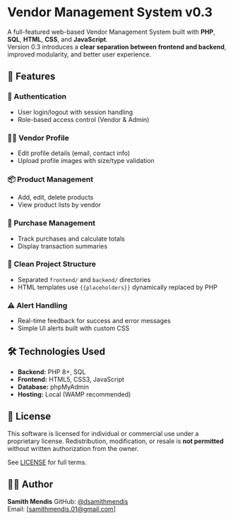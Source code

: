 # Vendor Management System v0.3

A full-featured web-based Vendor Management System built with **PHP**, **SQL**, **HTML**, **CSS**, and **JavaScript**.  
Version 0.3 introduces a **clear separation between frontend and backend**, improved modularity, and better user experience.

## 🚀 Features

### 🔐 Authentication
- User login/logout with session handling
- Role-based access control (Vendor & Admin)

### 🧑‍💼 Vendor Profile
- Edit profile details (email, contact info)
- Upload profile images with size/type validation

### 📦 Product Management
- Add, edit, delete products
- View product lists by vendor

### 🛒 Purchase Management
- Track purchases and calculate totals
- Display transaction summaries

### 📂 Clean Project Structure
- Separated `frontend/` and `backend/` directories
- HTML templates use `{{placeholders}}` dynamically replaced by PHP

### ⚠️ Alert Handling
- Real-time feedback for success and error messages
- Simple UI alerts built with custom CSS

## 🛠️ Technologies Used

- **Backend:** PHP 8+, SQL
- **Frontend:** HTML5, CSS3, JavaScript
- **Database:** phpMyAdmin
- **Hosting:** Local (WAMP recommended)

## 📜 License

This software is licensed for individual or commercial use under a proprietary license. Redistribution, modification, or resale is **not permitted** without written authorization from the owner.

See [LICENSE](LICENSE) for full terms.

## 👨‍💻 Author

**Samith Mendis**
GitHub: [@dsamithmendis](https://github.com/dsamithmendis)  
Email: [samithmendis.01@gmail.com]
